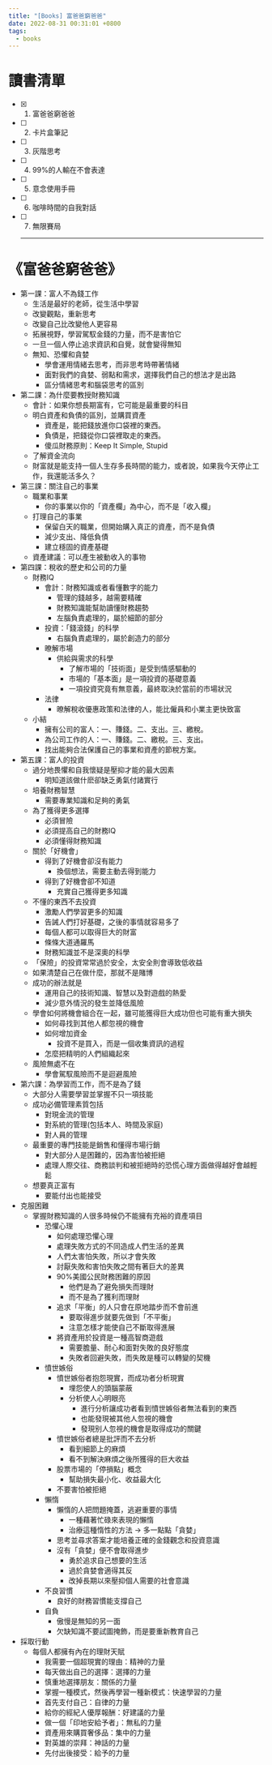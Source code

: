 ```yaml
---
title: "[Books] 富爸爸窮爸爸"
date: 2022-08-31 00:31:01 +0800
tags:
  - books
---
```


# 讀書清單

- [X] 01. 富爸爸窮爸爸
- [ ] 02. 卡片盒筆記
- [ ] 03. 灰階思考
- [ ] 04. 99%的人輸在不會表達
- [ ] 05. 意念使用手冊
- [ ] 06. 咖啡時間的自我對話
- [ ] 07. 無限賽局

  ---

# 《富爸爸窮爸爸》

- 第一課：富人不為錢工作
  - 生活是最好的老師，從生活中學習
  - 改變觀點，重新思考
  - 改變自己比改變他人更容易
  - 拓展視野，學習駕馭金錢的力量，而不是害怕它
  - 一旦一個人停止追求資訊和自覺，就會變得無知
  - 無知、恐懼和貪婪
    - 學會運用情緒去思考，而非思考時帶著情緒
    - 面對我們的貪婪、弱點和需求，選擇我們自己的想法才是出路
    - 區分情緒思考和腦袋思考的區別
- 第二課：為什麼要教授財務知識
  - 會計：如果你想長期富有，它可能是最重要的科目
  - 明白資產和負債的區別，並購買資產
    - 資產是，能把錢放進你口袋裡的東西。
    - 負債是，把錢從你口袋裡取走的東西。
    - 傻瓜財務原則：Keep It Simple, Stupid
  - 了解資金流向
  - 財富就是能支持一個人生存多長時間的能力，或者說，如果我今天停止工作，我還能活多久？
- 第三課：關注自己的事業
  - 職業和事業
    - 你的事業以你的「資產欄」為中心，而不是「收入欄」
  - 打理自己的事業
    - 保留白天的職業，但開始購入真正的資產，而不是負債
    - 減少支出、降低負債
    - 建立穩固的資產基礎
  - 資產建議：可以產生被動收入的事物
- 第四課：稅收的歷史和公司的力量
  - 財務IQ
    - 會計：財務知識或者看懂數字的能力
      - 管理的錢越多，越需要精確
      - 財務知識能幫助讀懂財務趨勢
      - 左腦負責處理的，屬於細節的部分
    - 投資：「錢滾錢」的科學
      - 右腦負責處理的，屬於創造力的部分
    - 暸解市場
      - 供給與需求的科學
        - 了解市場的「技術面」是受到情感驅動的
        - 市場的「基本面」是一項投資的基礎意義
        - 一項投資究竟有無意義，最終取決於當前的市場狀況
    - 法律
      - 暸解稅收優惠政策和法律的人，能比僱員和小業主更快致富
  - 小結
    - 擁有公司的富人：一、賺錢。二、支出。三、繳稅。
    - 為公司工作的人：一、賺錢。二、繳稅。三、支出。
    - 找出能夠合法保護自己的事業和資產的節稅方案。
- 第五課：富人的投資
  - 過分地畏懼和自我懷疑是壓抑才能的最大因素
    - 明知道該做什麽卻缺乏勇氣付諸實行
  - 培養財務智慧
    - 需要專業知識和足夠的勇氣
  - 為了獲得更多選擇
    - 必須冒險
    - 必須提高自己的財務IQ
    - 必須懂得財務知識
  - 關於「好機會」
    - 得到了好機會卻沒有能力
      - 換個想法，需要主動去得到能力
    - 得到了好機會卻不知道
      - 充實自己獲得更多知識
  - 不懂的東西不去投資
    - 激勵人們學習更多的知識
    - 告誡人們打好基礎，之後的事情就容易多了
    - 每個人都可以取得巨大的財富
    - 條條大道通羅馬
    - 財務知識並不是深奧的科學
  - 「保險」的投資常常過於安全，太安全則會導致低收益
  - 如果清楚自己在做什麼，那就不是賭博
  - 成功的辦法就是
    - 運用自己的技術知識、智慧以及對遊戲的熱愛
    - 減少意外情況的發生並降低風險
  - 學會如何將機會組合在一起，雖可能獲得巨大成功但也可能有重大損失
    - 如何尋找到其他人都忽視的機會
    - 如何增加資金
      - 投資不是買入，而是一個收集資訊的過程
    - 怎麼把精明的人們組織起來
  - 風險無處不在
    - 學會駕馭風險而不是迴避風險
- 第六課：為學習而工作，而不是為了錢
  - 大部分人需要學習並掌握不只一項技能
  - 成功必備管理素質包括
    - 對現金流的管理
    - 對系統的管理(包括本人、時間及家庭)
    - 對人員的管理
  - 最重要的專門技能是銷售和懂得市場行銷
    - 對大部分人是困難的，因為害怕被拒絕
    - 處理人際交往、商務談判和被拒絕時的恐慌心理方面做得越好會越輕鬆
  - 想要真正富有
    - 要能付出也能接受
- 克服困難
  - 掌握財務知識的人很多時候仍不能擁有充裕的資產項目
    - 恐懼心理
      - 如何處理恐懼心理
      - 處理失敗方式的不同造成人們生活的差異
      - 人們太害怕失敗，所以才會失敗
      - 討厭失敗和害怕失敗之間有著巨大的差異
      - 90%美國公民財務困難的原因
        - 他們是為了避免損失而理財
        - 而不是為了獲利而理財
      - 追求「平衡」的人只會在原地踏步而不會前進
        - 要取得進步就要先做到「不平衡」
        - 注意怎樣才能使自己不斷取得進展
      - 將資產用於投資是一種高智商遊戲
        - 需要膽量、耐心和面對失敗的良好態度
        - 失敗者回避失敗，而失敗是種可以轉變的契機
    - 憤世嫉俗
      - 憤世嫉俗者抱怨現實，而成功者分析現實
        - 埋怨使人的頭腦蒙蔽
        - 分析使人心明眼亮
          - 進行分析讓成功者看到憤世嫉俗者無法看到的東西
          - 也能發現被其他人忽視的機會
          - 發現别人忽視的機會是取得成功的關鍵
      - 憤世嫉俗者總是批評而不去分析
        - 看到細節上的麻煩
        - 看不到解決麻煩之後所獲得的巨大收益
      - 股票市場的「停損點」概念
        - 幫助損失最小化、收益最大化
      - 不要害怕被拒絕
    - 懶惰
      - 懶惰的人把問題掩蓋，逃避重要的事情
        - 一種藉著忙碌來表現的懶惰
        - 治療這種惰性的方法 -> 多一點點「貪婪」
      - 思考並尋求答案才能培養正確的金錢觀念和投資意識
      - 沒有「貪婪」便不會取得進步
        - 勇於追求自己想要的生活
        - 過於貪婪會適得其反
        - 改掉長期以來壓抑個人需要的社會意識
    - 不良習慣
      - 良好的財務習慣能支撐自己
    - 自負
      - 傲慢是無知的另一面
      - 欠缺知識不要試圖掩飾，而是要重新教育自己
- 採取行動
  - 每個人都擁有內在的理財天賦
    - 我需要一個超現實的理由：精神的力量 
    - 每天做出自己的選擇：選擇的力量
    - 慎重地選擇朋友：關係的力量
    - 掌握一種模式，然後再學習一種新模式：快速學習的力量
    - 首先支付自己：自律的力量
    - 給你的經紀人優厚報酬：好建議的力量
    - 做一個「印地安給予者」：無私的力量
    - 資產用來購買奢侈品：集中的力量
    - 對英雄的崇拜：神話的力量
    - 先付出後接受：給予的力量